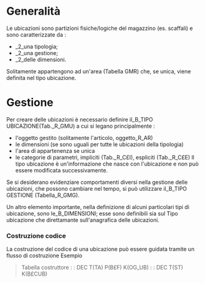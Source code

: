 # Generalità
Le ubicazioni sono partizioni fisiche/logiche del magazzino (es. scaffali) e sono caratterizzate da : 
 * _2_una tipologia;
 * _2_una gestione;
 * _2_delle dimensioni.

Solitamente appartengono ad un'area (Tabella GMR) che, se unica, viene definita nel tipo ubicazione.
# Gestione
Per creare delle ubicazioni è necessario definire il_B_TIPO UBICAZIONE(Tab._R_GMU) a cui si legano principalmente : 
 * l'oggetto gestito (solitamente l'articolo, oggetto_R_AR)
 * le dimensioni (se sono uguali per tutte le ubicazioni della tipologia)
 * l'area di appartenenza se unica
 * le categorie di parametri, impliciti (Tab._R_C£I), espliciti (Tab._R_C£E)
Il tipo ubicazione è un'informazione che nasce con l'ubicazione e non può essere modificata successivamente.

Se si desiderano evidenziare comportamenti diversi nella gestione delle ubicazioni, che possono cambiare nel tempo, si può utilizzare il_B_TIPO GESTIONE (Tabella_R_GMG).

Un altro elemento importante, nella definizione di alcuni particolari tipi di  ubicazione, sono le_B_DIMENSIONI; esse sono definibili sia sul Tipo ubicazione che direttamante sull'anagrafica delle ubicazioni.

### Costruzione codice
La costruzione del codice di una ubicazione può essere guidata tramite un flusso di costruzione
Esempio
>Tabella costruttore
 :  : DEC T(TA) P(B£F) K(OG_UB)
 :  : DEC T(ST) K(B£CUB)

